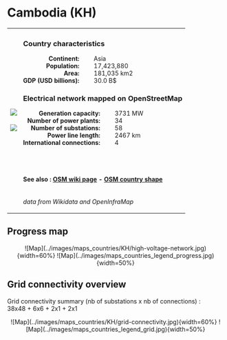 # Cambodia (KH)

<table width="90%">
<tr>
<td>
<img src="http://commons.wikimedia.org/wiki/Special:FilePath/Flag%20of%20Cambodia.svg" width="250">
<br><br>
<img src="http://commons.wikimedia.org/wiki/Special:FilePath/Cambodia%20on%20the%20globe%20%28Asia%20centered%29.svg" width="250"></td>
<td>
<h3>Country characteristics</h3>
<div style="display: inline-block;text-align:right;margin-right:30px;font-weight: bold;">
Continent:<br>Population:<br>Area:<br>GDP (USD billions):
</div>
<div style="display: inline-block;">
Asia<br>17,423,880<br>181,035 km2<br>30.0 B$
</div>
<h3>Electrical network mapped on OpenStreetMap</h3>
<div style="display: inline-block;text-align:right;margin-right:30px;font-weight: bold;">Generation capacity:<br>
Number of power plants:<br>
Number of substations:<br>
Power line length:<br>
International connections:<br>
</div>
<div style="display: inline-block;">3731 MW<br>
34<br>
58<br>
2467 km<br>
4<br>
</div>

<br><br><h4>See also :
<a href="https://wiki.openstreetmap.org/wiki/Power_networks/Cambodia" target="_blank">OSM wiki page</a> -
<a href="https://openstreetmap.org/relation/49898" target="_blank">OSM country shape</a>
</h4>

<br><i>data from Wikidata and OpenInfraMap</i>
</td>
</tr>
</table>


## Progress map

<center>![Map](../images/maps_countries/KH/high-voltage-network.jpg){width=60%}
![Map](../images/maps_countries_legend_progress.jpg){width=50%}</center>



## Grid connectivity overview

Grid connectivity summary (nb of substations x nb of connections) :<br>38x48 + 6x6 + 2x1 + 2x1

<center>![Map](../images/maps_countries/KH/grid-connectivity.jpg){width=60%}
![Map](../images/maps_countries_legend_grid.jpg){width=50%}</center>

